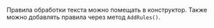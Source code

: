 Правила обработки текста можно помещать в конструктор. Также можно добавлять правила через метод `AddRules()`. 